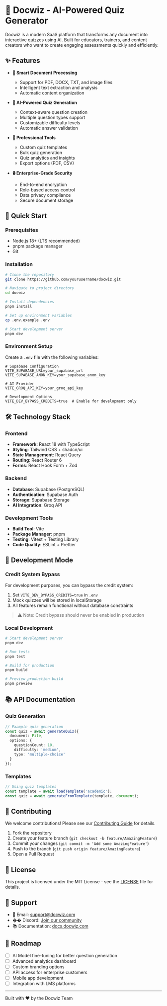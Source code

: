 # 🎯 Docwiz - AI-Powered Quiz Generator

Docwiz is a modern SaaS platform that transforms any document into interactive quizzes using AI. Built for educators, trainers, and content creators who want to create engaging assessments quickly and efficiently.

## ✨ Features

- **📄 Smart Document Processing**
  - Support for PDF, DOCX, TXT, and image files
  - Intelligent text extraction and analysis
  - Automatic content organization

- **🤖 AI-Powered Quiz Generation**
  - Context-aware question creation
  - Multiple question types support
  - Customizable difficulty levels
  - Automatic answer validation

- **💼 Professional Tools**
  - Custom quiz templates
  - Bulk quiz generation
  - Quiz analytics and insights
  - Export options (PDF, CSV)

- **🔒 Enterprise-Grade Security**
  - End-to-end encryption
  - Role-based access control
  - Data privacy compliance
  - Secure document storage

## 🚀 Quick Start

### Prerequisites

- Node.js 18+ (LTS recommended)
- pnpm package manager
- Git

### Installation

```bash
# Clone the repository
git clone https://github.com/yourusername/docwiz.git

# Navigate to project directory
cd docwiz

# Install dependencies
pnpm install

# Set up environment variables
cp .env.example .env

# Start development server
pnpm dev
```

### Environment Setup

Create a `.env` file with the following variables:

```env
# Supabase Configuration
VITE_SUPABASE_URL=your_supabase_url
VITE_SUPABASE_ANON_KEY=your_supabase_anon_key

# AI Provider
VITE_GROQ_API_KEY=your_groq_api_key

# Development Options
VITE_DEV_BYPASS_CREDITS=true  # Enable for development only
```

## 🛠️ Technology Stack

### Frontend
- **Framework**: React 18 with TypeScript
- **Styling**: Tailwind CSS + shadcn/ui
- **State Management**: React Query
- **Routing**: React Router 6
- **Forms**: React Hook Form + Zod

### Backend
- **Database**: Supabase (PostgreSQL)
- **Authentication**: Supabase Auth
- **Storage**: Supabase Storage
- **AI Integration**: Groq API

### Development Tools
- **Build Tool**: Vite
- **Package Manager**: pnpm
- **Testing**: Vitest + Testing Library
- **Code Quality**: ESLint + Prettier

## 🧪 Development Mode

### Credit System Bypass

For development purposes, you can bypass the credit system:

1. Set `VITE_DEV_BYPASS_CREDITS=true` in `.env`
2. Mock quizzes will be stored in localStorage
3. All features remain functional without database constraints

> ⚠️ Note: Credit bypass should never be enabled in production

### Local Development

```bash
# Start development server
pnpm dev

# Run tests
pnpm test

# Build for production
pnpm build

# Preview production build
pnpm preview
```

## 📚 API Documentation

### Quiz Generation

```typescript
// Example quiz generation
const quiz = await generateQuiz({
  document: File,
  options: {
    questionCount: 10,
    difficulty: 'medium',
    type: 'multiple-choice'
  }
});
```

### Templates

```typescript
// Using quiz templates
const template = await loadTemplate('academic');
const quiz = await generateFromTemplate(template, document);
```

## 🤝 Contributing

We welcome contributions! Please see our [Contributing Guide](CONTRIBUTING.md) for details.

1. Fork the repository
2. Create your feature branch (`git checkout -b feature/AmazingFeature`)
3. Commit your changes (`git commit -m 'Add some AmazingFeature'`)
4. Push to the branch (`git push origin feature/AmazingFeature`)
5. Open a Pull Request

## 📄 License

This project is licensed under the MIT License - see the [LICENSE](LICENSE) file for details.

## 🙋 Support

- 📧 Email: support@docwiz.com
- �� Discord: [Join our community](https://discord.gg/docwiz)
- 📚 Documentation: [docs.docwiz.com](https://docs.docwiz.com)

## 🎯 Roadmap

- [ ] AI Model fine-tuning for better question generation
- [ ] Advanced analytics dashboard
- [ ] Custom branding options
- [ ] API access for enterprise customers
- [ ] Mobile app development
- [ ] Integration with LMS platforms

---

Built with ❤️ by the Docwiz Team
